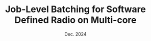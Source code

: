 ---
title: "Job-Level Batching for Software Defined Radio on Multi-core"
collection: publications
category: conferences
permalink: /publication/rtss-24-batching
excerpt: # None
date: Dec. 2024
venue: 'IEEE Real-Time Systems Symposium (RTSS)'
paperurl: '/files/rtss-24-batching.pdf'
slidesurl: '/files/rtss-24-batching-slides.pdf'
citation: # None
---